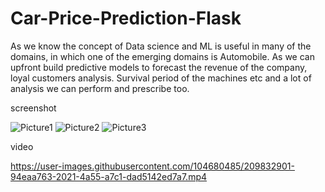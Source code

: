 # Car-Price-Prediction-Flask
As we know the concept of Data science and ML is useful in many of the domains, in which one of the emerging domains is Automobile. As we can upfront build predictive models to forecast the revenue of the company, loyal customers analysis. Survival period of the machines etc and a lot of analysis we can perform and prescribe too.


screenshot

![Picture1](https://user-images.githubusercontent.com/104680485/209827856-d4a72a66-7f60-4d9c-a4e6-d9f5aeaab437.jpg)
![Picture2](https://user-images.githubusercontent.com/104680485/209827872-ff282efa-1b63-424c-853a-787c7175874a.jpg)
![Picture3](https://user-images.githubusercontent.com/104680485/209827885-2a3b69e1-f64d-449f-b5cb-73e1d4431b11.jpg)



video




https://user-images.githubusercontent.com/104680485/209832901-94eaa763-2021-4a55-a7c1-dad5142ed7a7.mp4

